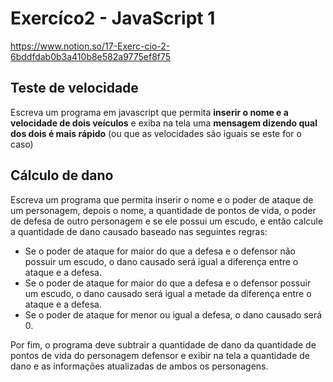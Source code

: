 # Exercíco2 - JavaScript 1
https://www.notion.so/17-Exerc-cio-2-6bddfdab0b3a410b8e582a9775ef8f75

## Teste de velocidade

Escreva um programa em javascript que permita **inserir o nome e a velocidade de dois veículos** e exiba na tela uma **mensagem dizendo qual dos dois é mais rápido** (ou que as velocidades são iguais se este for o caso)

## Cálculo de dano

Escreva um programa que permita inserir o nome e o poder de ataque de um personagem, depois o nome, a quantidade de pontos de vida, o poder de defesa de outro personagem e se ele possui um escudo, e então calcule a quantidade de dano causado baseado nas seguintes regras:

- Se o poder de ataque for maior do que a defesa e o defensor não possuir um escudo, o dano causado será igual a diferença entre o ataque e a defesa.
- Se o poder de ataque for maior do que a defesa e o defensor possuir um escudo, o dano causado será igual a metade da diferença entre o ataque e a defesa.
- Se o poder de ataque for menor ou igual a defesa, o dano causado será 0.

Por fim, o programa deve subtrair a quantidade de dano da quantidade de pontos de vida do personagem defensor e exibir na tela a quantidade de dano e as informações atualizadas de ambos os personagens.

